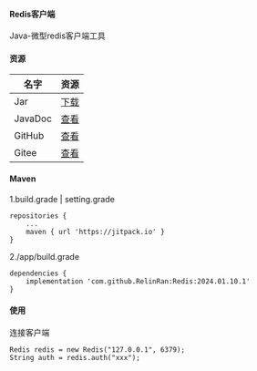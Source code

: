 #### Redis客户端

Java-微型redis客户端工具

#### 资源

|名字|资源|
|-|-|
|Jar|[下载](https://github.com/RelinRan/Redis/tree/main/jar)|
|JavaDoc|[查看](https://github.com/RelinRan/Redis/doc/socket/redis/Redis.html)|
|GitHub |[查看](https://github.com/Redis/Redis)|
|Gitee|[查看](https://gitee.com/relin/Redis)|

#### Maven

1.build.grade | setting.grade

```
repositories {
	...
	maven { url 'https://jitpack.io' }
}
```

2./app/build.grade

```
dependencies {
	implementation 'com.github.RelinRan:Redis:2024.01.10.1'
}
```

#### 使用
连接客户端
```
Redis redis = new Redis("127.0.0.1", 6379);
String auth = redis.auth("xxx");
```




